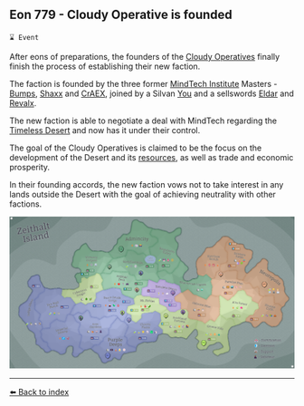 ## Eon 779 - Cloudy Operative is founded

`⌛ Event`

After eons of preparations, the founders of the [Cloudy Operatives](../refs/cloudy_operatives.md) finally finish the process of establishing their new faction.

The faction is founded by the three former [MindTech Institute](../refs/mindtech_institute.md) Masters - [Bumps](../refs/bumps.md), [Shaxx](../refs/shaxx.md) and [CrAEX](../refs/craex.md), joined by a Silvan [You](../refs/you.md) and a sellswords [Eldar](../refs/eldar.md) and [Revalx](../refs/revalx.md).

The new faction is able to negotiate a deal with MindTech regarding the [Timeless Desert](../refs/timeless_desert.md) and now has it under their control.

The goal of the Cloudy Operatives is claimed to be the focus on the development of the Desert and its [resources](../refs/temporal_resources.md), as well as trade and economic prosperity. 

In their founding accords, the new faction vows not to take interest in any lands outside the Desert with the goal of achieving neutrality with other factions.

![Battle Map](../../timeline/map/eon0779.png)

----------
[⬅️ Back to index](../timeline/index.md)